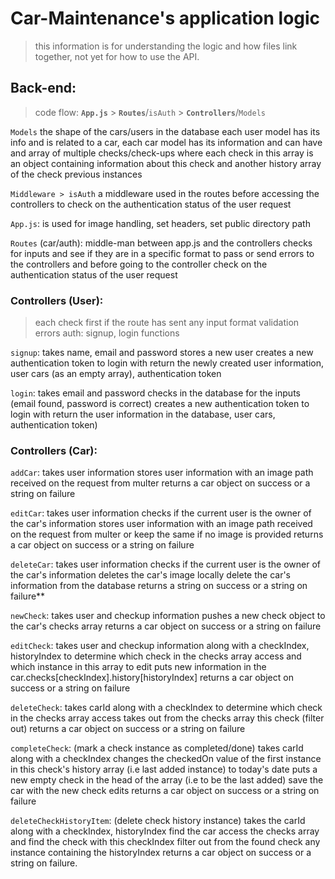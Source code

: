 
# Car-Maintenance's application logic
  
  > this information is for understanding the logic and how files link together, not yet for how to use the API.

  

## Back-end:

>code flow: **`App.js`** > **`Routes`**/`isAuth` > **`Controllers`**/`Models`

`Models` the shape of the cars/users in the database
each user model has its info and is related to a car,
each car model has its information and can have and array of multiple checks/check-ups
where each check in this array is an object containing information about this check and another history array of the check previous instances

`Middleware > isAuth`
a middleware used in the routes before accessing the controllers
to check on the authentication status of the user request

`App.js`: is used for image handling, set headers, set public directory path

`Routes` (car/auth): middle-man between app.js and the controllers
checks for inputs and see if they are in a specific format to pass or send errors to the controllers
and before going to the controller check on the authentication status of the user request

### Controllers (User):
>each check first if the route has sent any input format validation errors
auth: signup, login functions

`signup`:
takes name, email and password
stores a new user
creates a new authentication token to login with
return the newly created user information, user cars (as an empty array), authentication token

`login`:
takes email and password
checks in the database for the inputs (email found, password is correct)
creates a new authentication token to login with
return the user information in the database, user cars, authentication token)

### Controllers (Car): 
  
`addCar`:
takes user information
stores user information with an image path received on the request from multer
returns a car object on success or a string on failure

`editCar`:
takes user information
checks if the current user is the owner of the car's information
stores user information with an image path received on the request from multer or keep the same if no image is provided
returns a car object on success or a string on failure

`deleteCar`:
takes user information
checks if the current user is the owner of the car's information
deletes the car's image locally
delete the car's information from the database
returns a string on success or a string on failure**

`newCheck`:
takes user and checkup information
pushes a new check object to the car's checks array
returns a car object on success or a string on failure

`editCheck`:
takes user and checkup information along with a checkIndex, historyIndex
to determine which check in the checks array access and which instance in this array to edit
puts new information in the car.checks[checkIndex].history[historyIndex]
returns a car object on success or a string on failure

`deleteCheck`:
takes carId along with a checkIndex
to determine which check in the checks array access
takes out from the checks array this check (filter out)
returns a car object on success or a string on failure

`completeCheck`: (mark a check instance as completed/done)
takes carId along with a checkIndex
changes the checkedOn value of the first instance in this check's history array (i.e last added instance) to today's date
puts a new empty check in the head of the array (i.e to be the last added)
save the car with the new check edits
returns a car object on success or a string on failure

`deleteCheckHistoryItem`: (delete check history instance)
takes the carId along with a checkIndex, historyIndex
find the car
access the checks array and find the check with this checkIndex
filter out from the found check any instance containing the historyIndex
returns a car object on success or a string on failure.